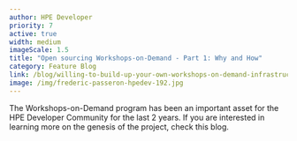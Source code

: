 ```yaml
---
author: HPE Developer
priority: 7
active: true
width: medium
imageScale: 1.5
title: "Open sourcing Workshops-on-Demand - Part 1: Why and How"
category: Feature Blog
link: /blog/willing-to-build-up-your-own-workshops-on-demand-infrastructure/
image: /img/frederic-passeron-hpedev-192.jpg
---
```

T﻿he Workshops-on-Demand program has been an important asset for the HPE Developer Community for the last 2 years. If you are interested in learning more on the genesis of the project, check this blog.

